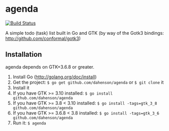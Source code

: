 agenda
======

[![Build Status](https://drone.io/github.com/dahenson/agenda/status.png)](https://drone.io/github.com/dahenson/agenda/latest)

A simple todo (task) list built in Go and GTK (by way of the Gotk3 bindings: http://github.com/conformal/gotk3)

## Installation
agenda depends on GTK+3.6.8 or greater.

1. Install Go (http://golang.org/doc/install)
2. Get the project: `$ go get github.com/dahenson/agenda` or `$ git clone` it
3. Install it
  1. If you have GTK >= 3.10 installed: `$ go install github.com/dahenson/agenda`
  2. If you have GTK >= 3.8 < 3.10 installed: `$ go install -tags=gtk_3_8 github.com/dahenson/agenda`
  3. If you have GTK >= 3.6.8 < 3.8 installed: `$ go install -tags=gtk_3_6 github.com/dahenson/agenda`
4. Run it: `$ agenda`
